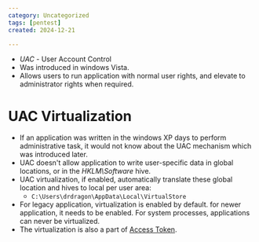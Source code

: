 ```yaml
---
category: Uncategorized
tags: [pentest]
created: 2024-12-21

---
```

- *UAC* - User Account Control
- Was introduced in windows Vista.
- Allows users to run application with normal user rights, and elevate to administrator rights when required.
# UAC Virtualization
- If an application was written in the windows XP days to perform administrative task, it would not know about the UAC mechanism which was introduced later.
- UAC doesn't allow application to write user-specific data in global locations, or in the *HKLM\Software* hive.
- UAC virtualization, if enabled, automatically translate these global location and hives to local per user area:
	- `C:\Users\drdragon\AppData\Local\VirtualStore`
- For legacy application, virtualization is enabled by default. for newer application, it needs to be enabled. For system processes, applications can never be virtualized.
- The virtualization is also a part of [Access Token](Access%20Token.md).